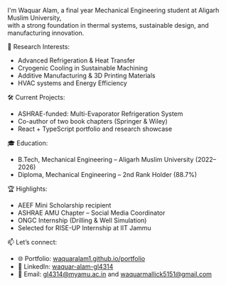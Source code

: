 I'm Waquar Alam, a final year Mechanical Engineering student at Aligarh Muslim University,  
with a strong foundation in thermal systems, sustainable design, and manufacturing innovation.

🔬 Research Interests:
- Advanced Refrigeration & Heat Transfer
- Cryogenic Cooling in Sustainable Machining
- Additive Manufacturing & 3D Printing Materials
- HVAC systems and Energy Efficiency

🛠️ Current Projects:
- ASHRAE-funded: Multi-Evaporator Refrigeration System
- Co-author of two book chapters (Springer & Wiley)
- React + TypeScript portfolio and research showcase

🎓 Education:
- B.Tech, Mechanical Engineering – Aligarh Muslim University (2022–2026)
- Diploma, Mechanical Engineering – 2nd Rank Holder (88.7%)

🏆 Highlights:
- AEEF Mini Scholarship recipient
- ASHRAE AMU Chapter – Social Media Coordinator
- ONGC Internship (Drilling & Well Simulation)
- Selected for RISE-UP Internship at IIT Jammu

📫 Let’s connect:
- 🌐 Portfolio: [waquaralam1.github.io/portfolio](https://waquaralam1.github.io/portfolio)
- 🔗 LinkedIn: [waquar-alam-gl4314](https://www.linkedin.com/in/waquar-alam-gl4314/)
- 📩 Email: gl4314@myamu.ac.in and waquarmallick5151@gmail.com


